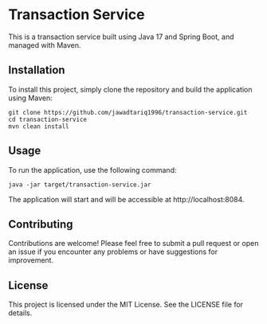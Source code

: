 # Transaction Service

This is a transaction service built using Java 17 and Spring Boot, and managed with Maven.

## Installation

To install this project, simply clone the repository and build the application using Maven:

```
git clone https://github.com/jawadtariq1996/transaction-service.git
cd transaction-service
mvn clean install
```

## Usage

To run the application, use the following command:

```
java -jar target/transaction-service.jar
```


The application will start and will be accessible at http://localhost:8084.


## Contributing
Contributions are welcome! Please feel free to submit a pull request or open an issue if you encounter any problems or have suggestions for improvement.

## License
This project is licensed under the MIT License. See the LICENSE file for details.
